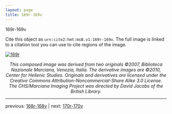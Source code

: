 ```yaml
---
layout: page
title: 169r-169v
---
```


169r-169v

Cite this object as `urn:cite2:hmt:msB.v1:169r-169v`. The full image is linked to a citation tool you can use to cite regions of the image.

[![169r](http://www.homermultitext.org/iipsrv?IIIF=/project/homer/pyramidal/deepzoom/hmt/vbbifolio/v1/vb_168v_169r.tif/full/800,/0/default.jpg)](http://www.homermultitext.org/ict2/?urn=urn:cite2:hmt:vbbifolio.v1:vb_168v_169r) 

<p style="text-align: center; font-style: italic;">This composed image was derived from two originals ©2007, Biblioteca Nazionale Marciana, Venezia, Italia. The derivative images are ©2010, Center for Hellenic Studies. Originals and derivatives are licensed under the Creative Commons Attribution-Noncommercial-Share Alike 3.0 License. The CHS/Marciana Imaging Project was directed by David Jacobs of the British Library.</p>

---

previous: [168r-168v](../168r-168v/) | next: [170r-170v](../170r-170v/)